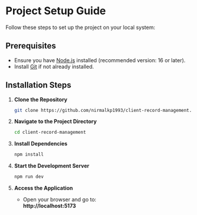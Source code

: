 # Project Setup Guide

Follow these steps to set up the project on your local system:

## Prerequisites
- Ensure you have [Node.js](https://nodejs.org/) installed (recommended version: 16 or later).
- Install [Git](https://git-scm.com/) if not already installed.

## Installation Steps

1. **Clone the Repository**
   ```sh
   git clone https://github.com/nirmalkp1993/client-record-management.git
   ```
  

2. **Navigate to the Project Directory**
   ```sh
   cd client-record-management
   ```
  

3. **Install Dependencies**
   ```sh
   npm install
   ```

4. **Start the Development Server**
   ```sh
   npm run dev
   ```

5. **Access the Application**
   - Open your browser and go to:  
     **http://localhost:5173**



